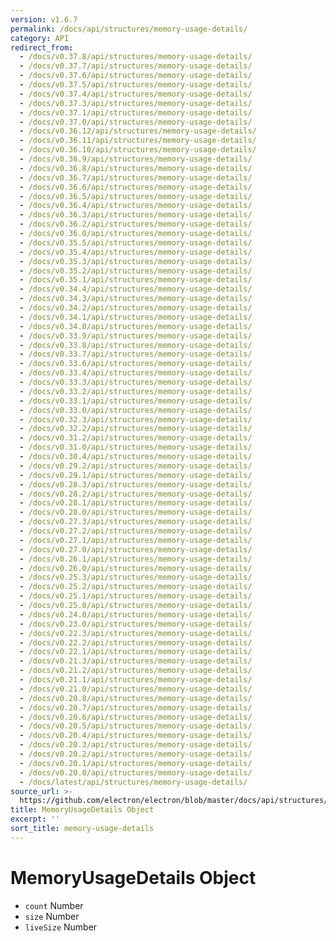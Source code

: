 ```yaml
---
version: v1.6.7
permalink: /docs/api/structures/memory-usage-details/
category: API
redirect_from:
  - /docs/v0.37.8/api/structures/memory-usage-details/
  - /docs/v0.37.7/api/structures/memory-usage-details/
  - /docs/v0.37.6/api/structures/memory-usage-details/
  - /docs/v0.37.5/api/structures/memory-usage-details/
  - /docs/v0.37.4/api/structures/memory-usage-details/
  - /docs/v0.37.3/api/structures/memory-usage-details/
  - /docs/v0.37.1/api/structures/memory-usage-details/
  - /docs/v0.37.0/api/structures/memory-usage-details/
  - /docs/v0.36.12/api/structures/memory-usage-details/
  - /docs/v0.36.11/api/structures/memory-usage-details/
  - /docs/v0.36.10/api/structures/memory-usage-details/
  - /docs/v0.36.9/api/structures/memory-usage-details/
  - /docs/v0.36.8/api/structures/memory-usage-details/
  - /docs/v0.36.7/api/structures/memory-usage-details/
  - /docs/v0.36.6/api/structures/memory-usage-details/
  - /docs/v0.36.5/api/structures/memory-usage-details/
  - /docs/v0.36.4/api/structures/memory-usage-details/
  - /docs/v0.36.3/api/structures/memory-usage-details/
  - /docs/v0.36.2/api/structures/memory-usage-details/
  - /docs/v0.36.0/api/structures/memory-usage-details/
  - /docs/v0.35.5/api/structures/memory-usage-details/
  - /docs/v0.35.4/api/structures/memory-usage-details/
  - /docs/v0.35.3/api/structures/memory-usage-details/
  - /docs/v0.35.2/api/structures/memory-usage-details/
  - /docs/v0.35.1/api/structures/memory-usage-details/
  - /docs/v0.34.4/api/structures/memory-usage-details/
  - /docs/v0.34.3/api/structures/memory-usage-details/
  - /docs/v0.34.2/api/structures/memory-usage-details/
  - /docs/v0.34.1/api/structures/memory-usage-details/
  - /docs/v0.34.0/api/structures/memory-usage-details/
  - /docs/v0.33.9/api/structures/memory-usage-details/
  - /docs/v0.33.8/api/structures/memory-usage-details/
  - /docs/v0.33.7/api/structures/memory-usage-details/
  - /docs/v0.33.6/api/structures/memory-usage-details/
  - /docs/v0.33.4/api/structures/memory-usage-details/
  - /docs/v0.33.3/api/structures/memory-usage-details/
  - /docs/v0.33.2/api/structures/memory-usage-details/
  - /docs/v0.33.1/api/structures/memory-usage-details/
  - /docs/v0.33.0/api/structures/memory-usage-details/
  - /docs/v0.32.3/api/structures/memory-usage-details/
  - /docs/v0.32.2/api/structures/memory-usage-details/
  - /docs/v0.31.2/api/structures/memory-usage-details/
  - /docs/v0.31.0/api/structures/memory-usage-details/
  - /docs/v0.30.4/api/structures/memory-usage-details/
  - /docs/v0.29.2/api/structures/memory-usage-details/
  - /docs/v0.29.1/api/structures/memory-usage-details/
  - /docs/v0.28.3/api/structures/memory-usage-details/
  - /docs/v0.28.2/api/structures/memory-usage-details/
  - /docs/v0.28.1/api/structures/memory-usage-details/
  - /docs/v0.28.0/api/structures/memory-usage-details/
  - /docs/v0.27.3/api/structures/memory-usage-details/
  - /docs/v0.27.2/api/structures/memory-usage-details/
  - /docs/v0.27.1/api/structures/memory-usage-details/
  - /docs/v0.27.0/api/structures/memory-usage-details/
  - /docs/v0.26.1/api/structures/memory-usage-details/
  - /docs/v0.26.0/api/structures/memory-usage-details/
  - /docs/v0.25.3/api/structures/memory-usage-details/
  - /docs/v0.25.2/api/structures/memory-usage-details/
  - /docs/v0.25.1/api/structures/memory-usage-details/
  - /docs/v0.25.0/api/structures/memory-usage-details/
  - /docs/v0.24.0/api/structures/memory-usage-details/
  - /docs/v0.23.0/api/structures/memory-usage-details/
  - /docs/v0.22.3/api/structures/memory-usage-details/
  - /docs/v0.22.2/api/structures/memory-usage-details/
  - /docs/v0.22.1/api/structures/memory-usage-details/
  - /docs/v0.21.3/api/structures/memory-usage-details/
  - /docs/v0.21.2/api/structures/memory-usage-details/
  - /docs/v0.21.1/api/structures/memory-usage-details/
  - /docs/v0.21.0/api/structures/memory-usage-details/
  - /docs/v0.20.8/api/structures/memory-usage-details/
  - /docs/v0.20.7/api/structures/memory-usage-details/
  - /docs/v0.20.6/api/structures/memory-usage-details/
  - /docs/v0.20.5/api/structures/memory-usage-details/
  - /docs/v0.20.4/api/structures/memory-usage-details/
  - /docs/v0.20.3/api/structures/memory-usage-details/
  - /docs/v0.20.2/api/structures/memory-usage-details/
  - /docs/v0.20.1/api/structures/memory-usage-details/
  - /docs/v0.20.0/api/structures/memory-usage-details/
  - /docs/latest/api/structures/memory-usage-details/
source_url: >-
  https://github.com/electron/electron/blob/master/docs/api/structures/memory-usage-details.md
title: MemoryUsageDetails Object
excerpt: ''
sort_title: memory-usage-details
---
```




<!--


                                      ::::
                                    :o+//+o:
                                    +o    oo-
                                    :o+//oo/+o/
                                      -::-   -oo:
                                               /s/
                      -::::::::-                :s/  :::--
                  :+oo+////////+:        -:/+oo/ :s:-///++oo+:
                /o+:                -/+oo+/:-     +o-      -:+o:
               /s:              -:+o+/:           -o+         :s/
              -s/            -/oo/:                /s-         +s-
              -s/         -/oo/-                   -s/         /s-
               oo       :+o/-                       oo         oo
               -s/    :oo/                          /s-       /s-
                :s/ :oo:              -::-          /s-      /s:
                  -+o/               /ssss/         :s:    -+o-
                 :o+--               /ssss/         :s:   :o+-
                :s/  +o:              -::-          /s-   --
               -s/    :+o/-                         /s-
               oo       -+o+-                       oo
              -s/         -/oo/-                   -s/
             -+soo+:         -/oo/:                /s-      /oooo+-
             o+   :s:           -:+o+/:-          -o+      /s:  -oo
             oo:--/s:       ::      -:+oo+/:-     -/-      /s/--:o+
              :+++/-        :s:          -:/+ooo++//////++oo//+o+:
                             /s:                --::::::--
                              /s/              /s-
                               :oo:          :oo:
                                 /oo/-    -/oo/
                                   -/+oooo+/-





                   _______  _______  _______  _______  __
                  |       ||       ||       ||       ||  |
                  |  _____||_     _||   _   ||    _  ||  |
                  | |_____   |   |  |  | |  ||   |_| ||  |
                  |_____  |  |   |  |  |_|  ||    ___||__|
                   _____| |  |   |  |       ||   |     __
                  |_______|  |___|  |_______||___|    |__|


    This file is generated automatically, so it should not be edited.

    To make changes, head over to the electron/electron repository:

    https://github.com/electron/electron/blob/master/docs/api/structures/memory-usage-details.md

    Thanks!

-->
# MemoryUsageDetails Object

*   `count` Number
*   `size` Number
*   `liveSize` Number

